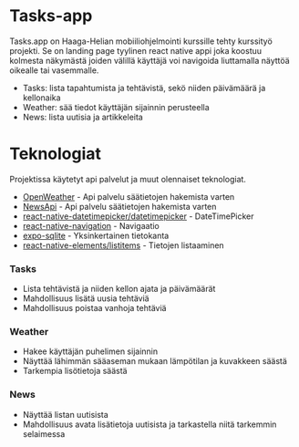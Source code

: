 # Tasks-app

Tasks.app on Haaga-Helian mobiiliohjelmointi kurssille tehty kurssityö projekti. Se on landing page tyylinen react native appi joka koostuu kolmesta näkymästä joiden välillä käyttäjä voi navigoida liuttamalla näyttöä oikealle tai vasemmalle.

  - Tasks: lista tapahtumista ja tehtävistä, sekö niiden päivämäärä ja kellonaika
  - Weather: sää tiedot käyttäjän sijainnin perusteella
  - News: lista uutisia ja artikkeleita

# Teknologiat

Projektissa käytetyt api palvelut ja muut olennaiset teknologiat.
* [OpenWeather](https://openweathermap.org/api) - Api palvelu säätietojen hakemista varten
* [NewsApi](https://newsapi.org/) - Api palvelu säätietojen hakemista varten
* [react-native-datetimepicker/datetimepicker](https://github.com/react-native-datetimepicker/datetimepicker) - DateTimePicker
* [react-native-navigation](https://reactnavigation.org/docs/hello-react-navigation/) - Navigaatio
* [expo-sqlite](https://docs.expo.io/versions/latest/sdk/sqlite/) - Yksinkertainen tietokanta
* [react-native-elements/listitems](https://reactnativeelements.com/docs/listitem/) - Tietojen listaaminen

### Tasks
  - Lista tehtävistä ja niiden kellon ajata ja päivämäärät
  - Mahdollisuus lisätä uusia tehtäviä
  - Mahdollisuus poistaa vanhoja tehtäviä

### Weather
  - Hakee käyttäjän puhelimen sijainnin
  - Näyttää lähimmän sääaseman mukaan lämpötilan ja kuvakkeen säästä
  - Tarkempia lisötietoja säästä

### News
  - Näyttää listan uutisista
  - Mahdollisuus avata lisätietoja uutisista ja tarkastella niitä tarkemmin selaimessa






